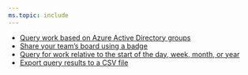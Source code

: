 ```yaml
---
ms.topic: include
---
```


* [Query work based on Azure Active Directory groups](#query-work-based-on-azure-active-directory-groups)
* [Share your team’s board using a badge](#share-your-teams-board-using-a-badge)
* [Query for work relative to the start of the day, week, month, or year](#query-for-work-relative-to-the-start-of-the-day-week-month-or-year)
* [Export query results to a CSV file](#export-query-results-to-a-csv-file)
